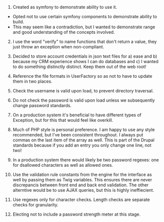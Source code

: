 1. Created as symfony to demonstrate ability to use it.
- Opted not to use certain symfony components to demonstrate ability to build.
- This may seem like a contradiction, but I wanted to demonstrate range and good understanding of the concepts involved.

2. I use the word "verify" to name functions that don't return a value, they just throw an exception when non-compliant.

3. Decided to store account credentials in json text files for a) ease and b) because my CRM experience shows I can do databases and c) I wanted to do something distinctly distinct. Keep them out of the web root!

4. Reference the file formats in UserFactory so as not to have to update them in two places.

5. Check the username is valid upon load, to prevent directory traversal.

6. Do not check the password is valid upon load unless we subsequently change password standards.

7. On a production system it's beneficial to have different types of Exception, but for this that would feel like overkill.

8. Much of PHP style is personal preference. I am happy to use any style recommended, but I've been consistent throughout. I always put commas on the last item of the array as well.
This is part of the Drupal standards because if you add an entry you only change one line, not two!

9. In a production system there would likely be two password regexes: one for dsallowed characters as well as allowed ones.

10. Use the validation rule constants from the engine for the interface as well by passing them as Twig variables. This ensures there are never discrepancis between front end and back end validation.
The other alterntive would be to use AJAX queries, but this is highly ineffiecient.

11. Use regexes only for character checks. Length checks are separate checks for granularity.

12. Electing not to include a password strength meter at this stage.